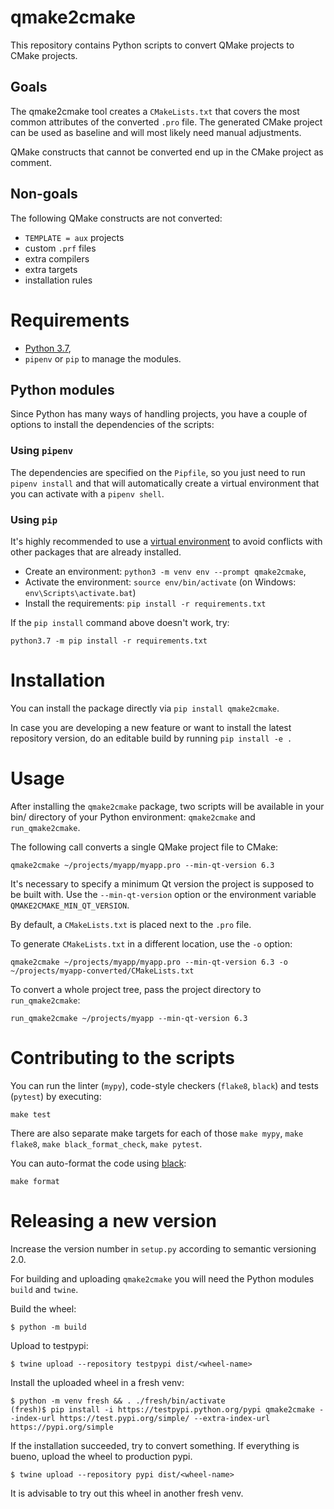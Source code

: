 # qmake2cmake

This repository contains Python scripts to convert QMake projects to
CMake projects.

## Goals

The qmake2cmake tool creates a `CMakeLists.txt` that covers the most common
attributes of the converted `.pro` file.  The generated CMake project can be
used as baseline and will most likely need manual adjustments.

QMake constructs that cannot be converted end up in the CMake project as
comment.

## Non-goals

The following QMake constructs are not converted:
- `TEMPLATE = aux` projects
- custom `.prf` files
- extra compilers
- extra targets
- installation rules

# Requirements

* [Python 3.7](https://www.python.org/downloads/),
* `pipenv` or `pip` to manage the modules.

## Python modules

Since Python has many ways of handling projects, you have a couple of options to
install the dependencies of the scripts:

### Using `pipenv`

The dependencies are specified on the `Pipfile`, so you just need to run
`pipenv install` and that will automatically create a virtual environment
that you can activate with a `pipenv shell`.

### Using `pip`

It's highly recommended to use a [virtual
environment](https://docs.python.org/3/library/venv.html) to avoid
conflicts with other packages that are already installed.

* Create an environment: `python3 -m venv env --prompt qmake2cmake`,
* Activate the environment: `source env/bin/activate`
  (on Windows: `env\Scripts\activate.bat`)
* Install the requirements: `pip install -r requirements.txt`

If the `pip install` command above doesn't work, try:

```
python3.7 -m pip install -r requirements.txt
```

# Installation

You can install the package directly via `pip install qmake2cmake`.

In case you are developing a new feature or want to install the latest
repository version, do an editable build by running `pip install -e .`

# Usage

After installing the `qmake2cmake` package, two scripts will be
available in your bin/ directory of your Python environment:
`qmake2cmake` and `run_qmake2cmake`.

The following call converts a single QMake project file to CMake:
```
qmake2cmake ~/projects/myapp/myapp.pro --min-qt-version 6.3
```

It's necessary to specify a minimum Qt version the project is supposed
to be built with. Use the `--min-qt-version` option or the
environment variable `QMAKE2CMAKE_MIN_QT_VERSION`.

By default, a `CMakeLists.txt` is placed next to the `.pro` file.

To generate `CMakeLists.txt` in a different location, use the `-o` option:
```
qmake2cmake ~/projects/myapp/myapp.pro --min-qt-version 6.3 -o ~/projects/myapp-converted/CMakeLists.txt
```

To convert a whole project tree, pass the project directory to `run_qmake2cmake`:
```
run_qmake2cmake ~/projects/myapp --min-qt-version 6.3
```

# Contributing to the scripts

You can run the linter (`mypy`), code-style checkers (`flake8`, `black`)
and tests (`pytest`) by executing:

```
make test
```

There are also separate make targets for each of those `make mypy`, `make flake8`,
`make black_format_check`, `make pytest`.

You can auto-format the code using [black](https://black.readthedocs.io/en/stable/):

```
make format
```


# Releasing a new version

Increase the version number in `setup.py` according to semantic versioning 2.0.

For building and uploading `qmake2cmake` you will need the Python
modules `build` and `twine`.

Build the wheel:
```
$ python -m build
```

Upload to testpypi:
```
$ twine upload --repository testpypi dist/<wheel-name>
```

Install the uploaded wheel in a fresh venv:
```
$ python -m venv fresh && . ./fresh/bin/activate
(fresh)$ pip install -i https://testpypi.python.org/pypi qmake2cmake --index-url https://test.pypi.org/simple/ --extra-index-url https://pypi.org/simple

```

If the installation succeeded, try to convert something.
If everything is bueno, upload the wheel to production pypi.

```
$ twine upload --repository pypi dist/<wheel-name>
```

It is advisable to try out this wheel in another fresh venv.
